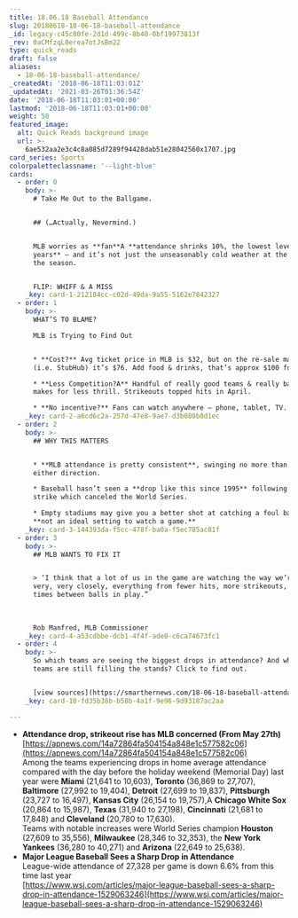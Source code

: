 ```yaml
---
title: 18.06.18 Baseball Attendance
slug: 20180618-18-06-18-baseball-attendance
_id: legacy-c45c80fe-2d1d-499c-8b40-0bf19973813f
_rev: 0aCMfzqL0erea7otJsBm22
type: quick_reads
draft: false
aliases:
  - 18-06-18-baseball-attendance/
_createdAt: '2018-06-18T11:03:01Z'
_updatedAt: '2021-03-26T01:36:54Z'
date: '2018-06-18T11:03:01+00:00'
lastmod: '2018-06-18T11:03:01+00:00'
weight: 50
featured_image:
  alt: Quick Reads background image
  url: >-
    6ae532aa2e3c4c8a085d7289f94428dab51e28042560x1707.jpg
card_series: Sports
colorpaletteclassname: '--light-blue'
cards:
  - order: 0
    body: >-
      # Take Me Out to the Ballgame.


      ## (…Actually, Nevermind.)


      MLB worries as **fan**A **attendance shrinks 10%, the lowest level in 15
      years** – and it’s not just the unseasonably cold weather at the start of
      the season.


      FLIP: WHIFF & A MISS
    _key: card-1-212184cc-c02d-49da-9a55-5162e7842327
  - order: 1
    body: >-
      WHAT’S TO BLAME?  

      MLB is Trying to Find Out


      * **Cost?** Avg ticket price in MLB is $32, but on the re-sale market
      (i.e. StubHub) it’s $76. Add food & drinks, that’s approx $100 for 1 fan.

      * **Less Competition?A** Handful of really good teams & really bad teams
      makes for less thrill. Strikeouts topped hits in April.

      * **No incentive?** Fans can watch anywhere – phone, tablet, TV.
    _key: card-2-a6cd6c2a-257d-47e8-9ae7-d3b080b8d1ec
  - order: 2
    body: >-
      ## WHY THIS MATTERS


      * **MLB attendance is pretty consistent**, swinging no more than 2% in
      either direction.

      * Baseball hasn’t seen a **drop like this since 1995** following a player
      strike which canceled the World Series.

      * Empty stadiums may give you a better shot at catching a foul ball, but
      **not an ideal setting to watch a game.**
    _key: card-3-144393da-f5cc-478f-ba0a-f5ec785ac81f
  - order: 3
    body: >-
      ## MLB WANTS TO FIX IT


      > ‘I think that a lot of us in the game are watching the way we’re playing
      very, very closely, everything from fewer hits, more strikeouts, more
      times between balls in play.”  
        
        
        
      Rob Manfred, MLB Commissioner
    _key: card-4-a53cdbbe-dcb1-4f4f-ade0-c6ca74673fc1
  - order: 4
    body: >-
      So which teams are seeing the biggest drops in attendance? And which 4
      teams are still filling the stands? Click to find out.


      [view sources](https://smarthernews.com/18-06-18-baseball-attendance/)
    _key: card-10-fd35b38b-b58b-4a1f-9e96-9d93187ac2aa

---
```

* **Attendance drop, strikeout rise has MLB concerned (From May 27th)**  
[https://apnews.com/14a72864fa504154a848e1c577582c06](https://apnews.com/14a72864fa504154a848e1c577582c06)  
Among the teams experiencing drops in home average attendance compared with the day before the holiday weekend (Memorial Day) last year were **Miami** (21,641 to 10,603), **Toronto** (36,869 to 27,707), **Baltimore** (27,992 to 19,404), **Detroit** (27,699 to 19,837), **Pittsburgh** (23,727 to 16,497), **Kansas City** (26,154 to 19,757),A **Chicago White Sox** (20,864 to 15,987), **Texas** (31,940 to 27,198), **Cincinnati** (21,681 to 17,848) and **Cleveland** (20,780 to 17,630).  
Teams with notable increases were World Series champion **Houston** (27,609 to 35,556), **Milwaukee** (28,346 to 32,353), the **New York** **Yankees** (36,280 to 40,271) and **Arizona** (22,649 to 25,638).
* **Major League Baseball Sees a Sharp Drop in Attendance**  
League-wide attendance of 27,328 per game is down 6.6% from this time last year  
[https://www.wsj.com/articles/major-league-baseball-sees-a-sharp-drop-in-attendance-1529063246](https://www.wsj.com/articles/major-league-baseball-sees-a-sharp-drop-in-attendance-1529063246)
